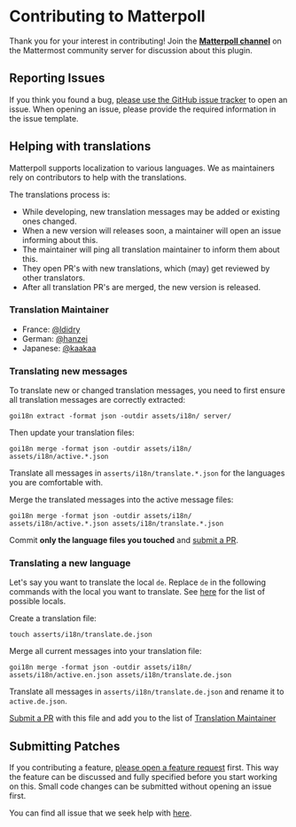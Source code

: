 # Contributing to Matterpoll

Thank you for your interest in contributing! Join the [**Matterpoll channel**](https://community.mattermost.com/core/channels/matterpoll) on the Mattermost community server for discussion about this plugin.


## Reporting Issues

If you think you found a bug, [please use the GitHub issue tracker](https://github.com/matterpoll/matterpoll/issues/new?template=bug_report.md) to open an issue. When opening an issue, please provide the required information in the issue template.


## Helping with translations

Matterpoll supports localization to various languages. We as maintainers rely on contributors to help with the translations.

The translations process is:
- While developing, new translation messages may be added or existing ones changed.
- When a new version will releases soon, a maintainer will open an issue informing about this.
- The maintainer will ping all translation maintainer to inform them about this.
- They open PR's with new translations, which (may) get reviewed by other translators.
- After all translation PR's are merged, the new version is released.

### Translation Maintainer

- France: [@ldidry](https://github.com/ldidry)
- German: [@hanzei](https://github.com/hanzei)
- Japanese: [@kaakaa](https://github.com/kaakaa/)

### Translating new messages

To translate new or changed translation messages, you need to first ensure all translation messages are correctly extracted:

`goi18n extract -format json -outdir assets/i18n/ server/`

Then update your translation files:

`goi18n merge -format json -outdir assets/i18n/ assets/i18n/active.*.json`

Translate all messages in `asserts/i18n/translate.*.json` for the languages you are comfortable with.

Merge the translated messages into the active message files:

`goi18n merge -format json -outdir assets/i18n/ assets/i18n/active.*.json assets/i18n/translate.*.json`

Commit **only the language files you touched** and [submit a PR](https://github.com/matterpoll/matterpoll/compare).

### Translating a new language

Let's say you want to translate the local `de`. Replace  `de` in the following commands with the local you want to translate. See [here](https://github.com/mattermost/mattermost-server/tree/master/i18n) for the list of possible locals.

Create a translation file:

`touch asserts/i18n/translate.de.json`

Merge all current messages into your translation file:

`goi18n merge -format json -outdir assets/i18n/ assets/i18n/active.en.json assets/i18n/translate.de.json`

Translate all messages in `asserts/i18n/translate.de.json` and rename it to `active.de.json`.

[Submit a PR](https://github.com/matterpoll/matterpoll/compare) with this file and add you to the list of [Translation Maintainer](#translation-maintainer)


## Submitting Patches

If you contributing a feature, [please open a feature request](https://github.com/matterpoll/matterpoll/issues/new?template=feature_request.md) first. This way the feature can be discussed and fully specified before you start working on this. Small code changes can be submitted without opening an issue first.

You can find all issue that we seek help with [here](https://github.com/matterpoll/matterpoll/issues?q=is%3Aissue+is%3Aopen+sort%3Aupdated-desc+label%3A%22Help+Wanted%22).
